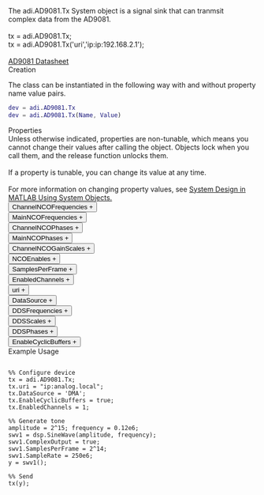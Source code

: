 

<!-- <div class="sysobj_h1">adi.AD9081.Tx</div> -->

<!-- <div class="sysobj_top_desc">
Receive data from Analog Devices AD9361 transceiver
</div> -->

<!-- <div class="sysobj_desc_title">Description</div> -->

<div class="sysobj_desc_txt">
<span>
    The adi.AD9081.Tx System object is a signal sink that can tranmsit<br>    complex data from the AD9081.<br> <br>    tx = adi.AD9081.Tx;<br>    tx = adi.AD9081.Tx('uri','ip:ip:192.168.2.1');<br> <br>    <a href="http://www.analog.com/media/en/technical-documentation/data-sheets/AD9081.pdf">AD9081 Datasheet</a><br>
</span>

</div>

<div class="sysobj_desc_title">Creation</div>

The class can be instantiated in the following way with and without property name value pairs.

```matlab
dev = adi.AD9081.Tx
dev = adi.AD9081.Tx(Name, Value)
```

<div class="sysobj_desc_title">Properties</div>

<div class="sysobj_desc_txt">
<span>
Unless otherwise indicated, properties are non-tunable, which means you cannot change their values after calling the object. Objects lock when you call them, and the release function unlocks them.
<br><br>
If a property is tunable, you can change its value at any time.
<br><br>
For more information on changing property values, see <a href="https://www.mathworks.com/help/matlab/matlab_prog/system-design-in-matlab-using-system-objects.html">System Design in MATLAB Using System Objects.</a>
</span>
</div>
<div class="property">
  <button type="button" onclick="collapse('ChannelNCOFrequencies')" class="collapsible-property collapsible-property-ChannelNCOFrequencies">ChannelNCOFrequencies <span style="text-align:right" class="plus-ChannelNCOFrequencies">+</span></button>
  <div class="content content-ChannelNCOFrequencies" style="display: none;">
    <p style="padding: 0px;">Frequency of NCO in fine decimators in transmit path. Property must be a [1,N] vector where each value is the frequency of an NCO in hertz.</p>
  </div>
  </div>
<div class="property">
  <button type="button" onclick="collapse('MainNCOFrequencies')" class="collapsible-property collapsible-property-MainNCOFrequencies">MainNCOFrequencies <span style="text-align:right" class="plus-MainNCOFrequencies">+</span></button>
  <div class="content content-MainNCOFrequencies" style="display: none;">
    <p style="padding: 0px;">Frequency of NCO in fine decimators in transmit path. Property must be a [1,N] vector where each value is the frequency of an NCO in hertz.</p>
  </div>
  </div>
<div class="property">
  <button type="button" onclick="collapse('ChannelNCOPhases')" class="collapsible-property collapsible-property-ChannelNCOPhases">ChannelNCOPhases <span style="text-align:right" class="plus-ChannelNCOPhases">+</span></button>
  <div class="content content-ChannelNCOPhases" style="display: none;">
    <p style="padding: 0px;">Frequency of NCO in fine decimators in transmit path. Property must be a [1,N] vector where each value is the frequency of an NCO in hertz.</p>
  </div>
  </div>
<div class="property">
  <button type="button" onclick="collapse('MainNCOPhases')" class="collapsible-property collapsible-property-MainNCOPhases">MainNCOPhases <span style="text-align:right" class="plus-MainNCOPhases">+</span></button>
  <div class="content content-MainNCOPhases" style="display: none;">
    <p style="padding: 0px;">Frequency of NCO in fine decimators in transmit path. Property must be a [1,N] vector where each value is the frequency of an NCO in hertz.</p>
  </div>
  </div>
<div class="property">
  <button type="button" onclick="collapse('ChannelNCOGainScales')" class="collapsible-property collapsible-property-ChannelNCOGainScales">ChannelNCOGainScales <span style="text-align:right" class="plus-ChannelNCOGainScales">+</span></button>
  <div class="content content-ChannelNCOGainScales" style="display: none;">
    <p style="padding: 0px;">Frequency of NCO in fine decimators in transmit path. Property must be a [1,N] vector where each value is the frequency of an NCO in hertz.</p>
  </div>
  </div>
<div class="property">
  <button type="button" onclick="collapse('NCOEnables')" class="collapsible-property collapsible-property-NCOEnables">NCOEnables <span style="text-align:right" class="plus-NCOEnables">+</span></button>
  <div class="content content-NCOEnables" style="display: none;">
    <p style="padding: 0px;">Vector of logicals which enabled individual NCOs in channel interpolators</p>
  </div>
  </div>
<div class="property">
  <button type="button" onclick="collapse('SamplesPerFrame')" class="collapsible-property collapsible-property-SamplesPerFrame">SamplesPerFrame <span style="text-align:right" class="plus-SamplesPerFrame">+</span></button>
  <div class="content content-SamplesPerFrame" style="display: none;">
    <p style="padding: 0px;">Number of samples per frame, specified as an even positive integer from 2 to 16,777,216. Using values less than 3660 can yield poor performance.Help for adi.AD9081.Tx/SamplesPerFrame is inherited from superclass adi.AD9081.Base</p>
  </div>
  </div>
<div class="property">
  <button type="button" onclick="collapse('EnabledChannels')" class="collapsible-property collapsible-property-EnabledChannels">EnabledChannels <span style="text-align:right" class="plus-EnabledChannels">+</span></button>
  <div class="content content-EnabledChannels" style="display: none;">
    <p style="padding: 0px;">Indexs of channels to be enabled. Input should be a [1xN] vector with the indexes of channels to be enabled. Order is irrelevant</p>
  </div>
  </div>
<div class="property">
  <button type="button" onclick="collapse('uri')" class="collapsible-property collapsible-property-uri">uri <span style="text-align:right" class="plus-uri">+</span></button>
  <div class="content content-uri" style="display: none;">
    <p style="padding: 0px;">Hostname or IP address of remote libIIO deviceHelp for adi.AD9081.Tx/uri is inherited from superclass matlabshared.libiio.base</p>
  </div>
  </div>
<div class="property">
  <button type="button" onclick="collapse('DataSource')" class="collapsible-property collapsible-property-DataSource">DataSource <span style="text-align:right" class="plus-DataSource">+</span></button>
  <div class="content content-DataSource" style="display: none;">
    <p style="padding: 0px;">Data source, specified as one of the following: 'DMA' — Specify the host as the source of the data. 'DDS' — Specify the DDS on the radio hardware as the source of the data. In this case, each channel has two additive tones.Help for adi.AD9081.Tx/DataSource is inherited from superclass adi.common.DDS</p>
  </div>
  </div>
<div class="property">
  <button type="button" onclick="collapse('DDSFrequencies')" class="collapsible-property collapsible-property-DDSFrequencies">DDSFrequencies <span style="text-align:right" class="plus-DDSFrequencies">+</span></button>
  <div class="content content-DDSFrequencies" style="display: none;">
    <p style="padding: 0px;">Frequencies values in Hz of the DDS tone generators. For complex data devices the input is a [2xN] matrix where N is the available channels on the board. For complex data devices this is at most max(EnabledChannels)*2. For non-complex data devices this is at most max(EnabledChannels). If N < this upper limit, other DDSs are not set.Help for adi.AD9081.Tx/DDSFrequencies is inherited from superclass adi.common.DDS</p>
  </div>
  </div>
<div class="property">
  <button type="button" onclick="collapse('DDSScales')" class="collapsible-property collapsible-property-DDSScales">DDSScales <span style="text-align:right" class="plus-DDSScales">+</span></button>
  <div class="content content-DDSScales" style="display: none;">
    <p style="padding: 0px;">Scale of DDS tones in range [0,1]. For complex data devices the input is a [2xN] matrix where N is the available channels on the board. For complex data devices this is at most max(EnabledChannels)*2. For non-complex data devices this is at most max(EnabledChannels). If N < this upper limit, other DDSs are not set.Help for adi.AD9081.Tx/DDSScales is inherited from superclass adi.common.DDS</p>
  </div>
  </div>
<div class="property">
  <button type="button" onclick="collapse('DDSPhases')" class="collapsible-property collapsible-property-DDSPhases">DDSPhases <span style="text-align:right" class="plus-DDSPhases">+</span></button>
  <div class="content content-DDSPhases" style="display: none;">
    <p style="padding: 0px;">Phases of DDS tones in range [0,360000]. For complex data devices the input is a [2xN] matrix where N is the available channels on the board. For complex data devices this is at most max(EnabledChannels)*2. For non-complex data devices this is at most max(EnabledChannels). If N < this upper limit, other DDSs are not set.Help for adi.AD9081.Tx/DDSPhases is inherited from superclass adi.common.DDS</p>
  </div>
  </div>
<div class="property">
  <button type="button" onclick="collapse('EnableCyclicBuffers')" class="collapsible-property collapsible-property-EnableCyclicBuffers">EnableCyclicBuffers <span style="text-align:right" class="plus-EnableCyclicBuffers">+</span></button>
  <div class="content content-EnableCyclicBuffers" style="display: none;">
    <p style="padding: 0px;">Enable Cyclic Buffers, configures transmit buffers to be cyclic, which makes them continuously repeatHelp for adi.AD9081.Tx/EnableCyclicBuffers is inherited from superclass adi.common.DDS</p>
  </div>
  </div>

<div class="sysobj_desc_title">Example Usage</div>

```

%% Configure device
tx = adi.AD9081.Tx;
tx.uri = "ip:analog.local";
tx.DataSource = 'DMA';
tx.EnableCyclicBuffers = true;
tx.EnabledChannels = 1;

%% Generate tone
amplitude = 2^15; frequency = 0.12e6;
swv1 = dsp.SineWave(amplitude, frequency);
swv1.ComplexOutput = true;
swv1.SamplesPerFrame = 2^14;
swv1.SampleRate = 250e6;
y = swv1();

%% Send
tx(y);

```